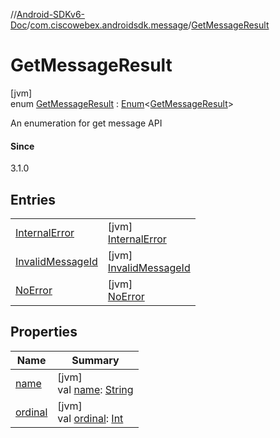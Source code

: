 //[Android-SDKv6-Doc](../../../index.md)/[com.ciscowebex.androidsdk.message](../index.md)/[GetMessageResult](index.md)

# GetMessageResult

[jvm]\
enum [GetMessageResult](index.md) : [Enum](https://kotlinlang.org/api/latest/jvm/stdlib/kotlin/-enum/index.html)&lt;[GetMessageResult](index.md)&gt; 

An enumeration for get message API

#### Since

3.1.0

## Entries

| | |
|---|---|
| [InternalError](-internal-error/index.md) | [jvm]<br>[InternalError](-internal-error/index.md) |
| [InvalidMessageId](-invalid-message-id/index.md) | [jvm]<br>[InvalidMessageId](-invalid-message-id/index.md) |
| [NoError](-no-error/index.md) | [jvm]<br>[NoError](-no-error/index.md) |

## Properties

| Name | Summary |
|---|---|
| [name](../../com.ciscowebex.androidsdk.team/-list-team-membership-result/-bad-request/index.md#-372974862%2FProperties%2F-411797461) | [jvm]<br>val [name](../../com.ciscowebex.androidsdk.team/-list-team-membership-result/-bad-request/index.md#-372974862%2FProperties%2F-411797461): [String](https://kotlinlang.org/api/latest/jvm/stdlib/kotlin/-string/index.html) |
| [ordinal](../../com.ciscowebex.androidsdk.team/-list-team-membership-result/-bad-request/index.md#-739389684%2FProperties%2F-411797461) | [jvm]<br>val [ordinal](../../com.ciscowebex.androidsdk.team/-list-team-membership-result/-bad-request/index.md#-739389684%2FProperties%2F-411797461): [Int](https://kotlinlang.org/api/latest/jvm/stdlib/kotlin/-int/index.html) |
